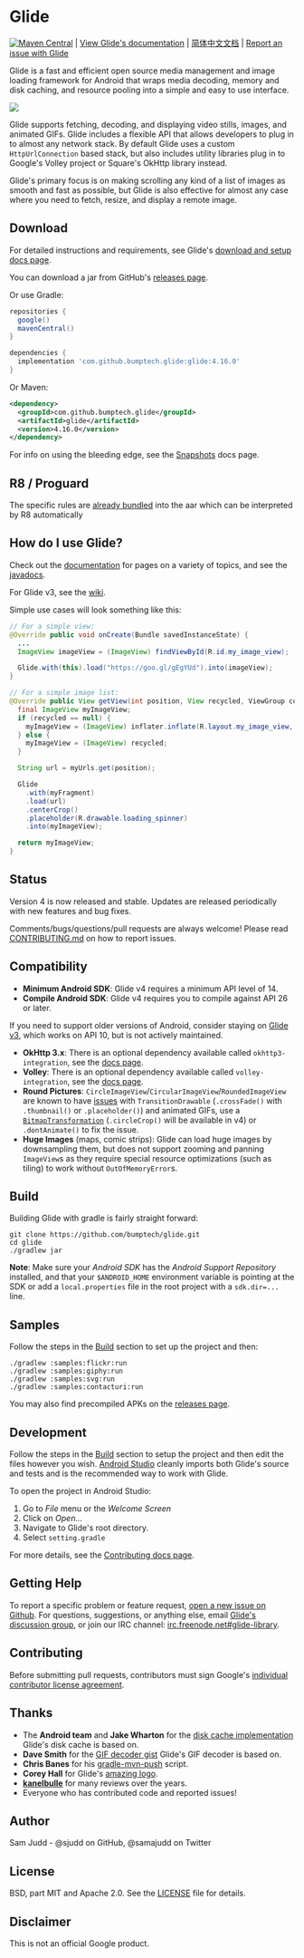 Glide
=====

[![Maven Central](https://maven-badges.herokuapp.com/maven-central/com.github.bumptech.glide/glide/badge.svg)](https://maven-badges.herokuapp.com/maven-central/com.github.bumptech.glide/glide)
| [View Glide's documentation][20] | [简体中文文档][22] | [Report an issue with Glide][5]

Glide is a fast and efficient open source media management and image loading framework for Android that wraps media
decoding, memory and disk caching, and resource pooling into a simple and easy to use interface.

![](static/glide_logo.png)

Glide supports fetching, decoding, and displaying video stills, images, and animated GIFs. Glide includes a flexible API
that allows developers to plug in to almost any network stack. By default Glide uses a custom `HttpUrlConnection` based
stack, but also includes utility libraries plug in to Google's Volley project or Square's OkHttp library instead.

Glide's primary focus is on making scrolling any kind of a list of images as smooth and fast as possible, but Glide is
also effective for almost any case where you need to fetch, resize, and display a remote image.

Download
--------
For detailed instructions and requirements, see Glide's [download and setup docs page][28].

You can download a jar from GitHub's [releases page][1].

Or use Gradle:

```gradle
repositories {
  google()
  mavenCentral()
}

dependencies {
  implementation 'com.github.bumptech.glide:glide:4.16.0'
}
```

Or Maven:

```xml
<dependency>
  <groupId>com.github.bumptech.glide</groupId>
  <artifactId>glide</artifactId>
  <version>4.16.0</version>
</dependency>
```

For info on using the bleeding edge, see the [Snapshots][17] docs page.

R8 / Proguard
--------
The specific rules are [already bundled](library/proguard-rules.txt) into the aar which can be interpreted by R8 automatically

How do I use Glide?
-------------------
Check out the [documentation][20] for pages on a variety of topics, and see the [javadocs][3].

For Glide v3, see the [wiki][2].

Simple use cases will look something like this:

```java
// For a simple view:
@Override public void onCreate(Bundle savedInstanceState) {
  ...
  ImageView imageView = (ImageView) findViewById(R.id.my_image_view);

  Glide.with(this).load("https://goo.gl/gEgYUd").into(imageView);
}

// For a simple image list:
@Override public View getView(int position, View recycled, ViewGroup container) {
  final ImageView myImageView;
  if (recycled == null) {
    myImageView = (ImageView) inflater.inflate(R.layout.my_image_view, container, false);
  } else {
    myImageView = (ImageView) recycled;
  }

  String url = myUrls.get(position);

  Glide
    .with(myFragment)
    .load(url)
    .centerCrop()
    .placeholder(R.drawable.loading_spinner)
    .into(myImageView);

  return myImageView;
}
```

Status
------
Version 4 is now released and stable. Updates are released periodically with new features and bug fixes.

Comments/bugs/questions/pull requests are always welcome! Please read [CONTRIBUTING.md][5] on how to report issues.

Compatibility
-------------

 * **Minimum Android SDK**: Glide v4 requires a minimum API level of 14.
 * **Compile Android SDK**: Glide v4 requires you to compile against API 26 or later.

 If you need to support older versions of Android, consider staying on [Glide v3][14], which works on API 10, but is not actively maintained.

 * **OkHttp 3.x**: There is an optional dependency available called `okhttp3-integration`, see the [docs page][23].
 * **Volley**: There is an optional dependency available called `volley-integration`, see the [docs page][24].
 * **Round Pictures**: `CircleImageView`/`CircularImageView`/`RoundedImageView` are known to have [issues][18] with `TransitionDrawable` (`.crossFade()` with `.thumbnail()` or `.placeholder()`) and animated GIFs, use a [`BitmapTransformation`][19] (`.circleCrop()` will be available in v4) or `.dontAnimate()` to fix the issue.
 * **Huge Images** (maps, comic strips): Glide can load huge images by downsampling them, but does not support zooming and panning `ImageView`s as they require special resource optimizations (such as tiling) to work without `OutOfMemoryError`s.

Build
-----
Building Glide with gradle is fairly straight forward:

```shell
git clone https://github.com/bumptech/glide.git
cd glide
./gradlew jar
```

**Note**: Make sure your *Android SDK* has the *Android Support Repository* installed, and that your `$ANDROID_HOME` environment
variable is pointing at the SDK or add a `local.properties` file in the root project with a `sdk.dir=...` line.

Samples
-------
Follow the steps in the [Build](#build) section to set up the project and then:

```shell
./gradlew :samples:flickr:run
./gradlew :samples:giphy:run
./gradlew :samples:svg:run
./gradlew :samples:contacturi:run
```
You may also find precompiled APKs on the [releases page][1].

Development
-----------
Follow the steps in the [Build](#build) section to setup the project and then edit the files however you wish.
[Android Studio][26] cleanly imports both Glide's source and tests and is the recommended way to work with Glide.

To open the project in Android Studio:

1. Go to *File* menu or the *Welcome Screen*
2. Click on *Open...*
3. Navigate to Glide's root directory.
4. Select `setting.gradle`

For more details, see the [Contributing docs page][27].

Getting Help
------------
To report a specific problem or feature request, [open a new issue on Github][5]. For questions, suggestions, or
anything else, email [Glide's discussion group][6], or join our IRC channel: [irc.freenode.net#glide-library][13].

Contributing
------------
Before submitting pull requests, contributors must sign Google's [individual contributor license agreement][7].

Thanks
------
* The **Android team** and **Jake Wharton** for the [disk cache implementation][8] Glide's disk cache is based on.
* **Dave Smith** for the [GIF decoder gist][9] Glide's GIF decoder is based on.
* **Chris Banes** for his [gradle-mvn-push][10] script.
* **Corey Hall** for Glide's [amazing logo][11].
* [**kanelbulle**](https://github.com/kanelbulle) for many reviews over the years. 
* Everyone who has contributed code and reported issues!

Author
------
Sam Judd - @sjudd on GitHub, @samajudd on Twitter

License
-------
BSD, part MIT and Apache 2.0. See the [LICENSE][16] file for details.

Disclaimer
---------
This is not an official Google product.

[1]: https://github.com/bumptech/glide/releases
[2]: https://github.com/bumptech/glide/wiki
[3]: https://bumptech.github.io/glide/ref/javadocs.html
[4]: https://www.jetbrains.com/idea/download/
[5]: https://github.com/bumptech/glide/blob/master/CONTRIBUTING.md
[6]: https://groups.google.com/forum/#!forum/glidelibrary
[7]: https://developers.google.com/open-source/cla/individual
[8]: https://github.com/JakeWharton/DiskLruCache
[9]: https://gist.github.com/devunwired/4479231
[10]: https://github.com/chrisbanes/gradle-mvn-push
[11]: static/glide_logo.png
[12]: https://github.com/bumptech/glide/wiki/Integration-Libraries
[13]: http://webchat.freenode.net/?channels=glide-library
[14]: https://github.com/bumptech/glide/tree/3.0
[15]: https://github.com/bumptech/glide/tree/master
[16]: https://github.com/bumptech/glide/blob/master/LICENSE
[17]: http://bumptech.github.io/glide/dev/snapshots.html
[18]: https://github.com/bumptech/glide/issues?q=is%3Aissue+CircleImageView+OR+CircularImageView+OR+RoundedImageView
[19]: https://github.com/wasabeef/glide-transformations
[20]: https://bumptech.github.io/glide/
[22]: https://muyangmin.github.io/glide-docs-cn/
[23]: http://bumptech.github.io/glide/int/okhttp3.html
[24]: http://bumptech.github.io/glide/int/volley.html
[25]: http://bumptech.github.io/glide/doc/download-setup.html#proguard
[26]: https://developer.android.com/studio/index.html
[27]: http://bumptech.github.io/glide/dev/contributing.html
[28]: http://bumptech.github.io/glide/doc/download-setup.html

